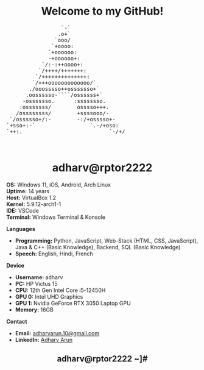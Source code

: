 <h1 align="center">Welcome to my GitHub!</h1>

<pre align="left">
                 `-`
                .o+`                 
               `ooo/                 
              `+oooo:                
             `+oooooo:               
             -+oooooo+:              
           `/:-:++oooo+:             
          `/++++/+++++++:            
         `/++++++++++++++:           
        `/+++ooooooooooooo/`         
       ./ooosssso++osssssso+`        
      .oossssso-````/ossssss+`       
     -osssssso.      :ssssssso.      
    :osssssss/        osssso+++.     
   /ossssssss/        +ssssooo/-     
 `/ossssso+/:-        -:/+osssso+-   
`+sso+:-`                 `.-/+oso:  
`++:.                           `-/+/
</pre>

<br>

<h1 align="center">adharv@rptor2222</h1>

**OS:** Windows 11, iOS, Android, Arch Linux  
**Uptime:** 14 years  
**Host:** VirtualBox 1.2  
**Kernel:** 5.9.12-arch1-1  
**IDE:** VSCode  
**Terminal:** Windows Terminal & Konsole  

**Languages**  
- **Programming:** Python, JavaScript, Web-Stack (HTML, CSS, JavaScript), Java & C++ (Basic Knowledge), Backend, SQL (Basic Knowledge)  
- **Speech:** English, Hindi, French  

**Device**  
- **Username:** adharv  
- **PC:** HP Victus 15  
- **CPU:** 12th Gen Intel Core i5-12450H  
- **GPU 0:** Intel UHD Graphics  
- **GPU 1:** Nvidia GeForce RTX 3050 Laptop GPU  
- **Memory:** 16GB  

**Contact**  
- **Email:** adharvarun.10@gmail.com  
- **LinkedIn:** [Adharv Arun](https://www.linkedin.com/in/adharv-arun)  

<h2 align="center">adharv@rptor2222 ~]#</h2>
